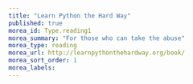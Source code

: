 ```yaml
---
title: "Learn Python the Hard Way"
published: true
morea_id: Type.reading1
morea_summary: "For those who can take the abuse"
morea_type: reading
morea_url: http://learnpythonthehardway.org/book/
morea_sort_order: 1
morea_labels:
---
```



